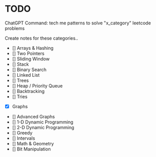 # TODO


ChatGPT Command: 
tech me patterns to solve "x_category" leetcode problems

Create notes for these categories..
- [] Arrays & Hashing
- [] Two Pointers
- [] Sliding Window
- [] Stack
- [] Binary Search
- [] Linked List
- [] Trees
- [] Heap / Priority Queue
- [] Backtracking
- [] Tries
- [x] Graphs
- [] Advanced Graphs
- [] 1-D Dynamic Programming
- [] 2-D Dynamic Programming
- [] Greedy
- [] Intervals
- [] Math & Geometry
- [] Bit Manipulation
